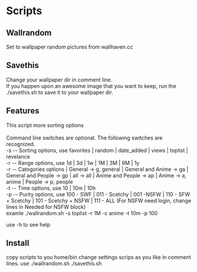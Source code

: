 # Scripts

<h2>Wallrandom</h2>

Set to wallpaper random pictures from wallhaven.cc <br>

<h2>Savethis</h2>

Change your wallpaper dir in comment line.<br>
If you happen upon an awesome image that you want to keep, run the ./savethis.sh to save it to your wallpaper dir.

<h2>Features</h2>
This script more sorting options<br> 
<br> 
Command line switches are optional. The following switches are recognized.<br> 
-s -- Sorting options, use favorites | random | date_added | views | toplist | revelance<br> 
-r -- Range options, use 1d | 3d | 1w | 1M | 3M | 6M | 1y <br> 
-r -- Catogories options | General →  g, general | General and Anime →  ga | General and People →  gp | all →  all | Anime and People →  ap | Anime →  a, anime | People →  p, people<br>
-t -- Time options, use 10 | 10m | 10h<br>
-p -- Purity options, use 100 - SWF | 011 - Scetchy | 001 -NSFW | 110 - SFW + Scetchy | 101 - Scetchy + NSFW | 111 - ALL (For NSFW need login, change lines in Needed for NSFW block)<br>
examle ./wallrandom.sh -s toplist -r 1M -c anime -t 10m -p 100<br>


use -h to see help

<h2>Install</h2>

copy scripts to you home/bin
change settings scrips as you like in comment lines.
use ./wallrandom.sh ./savethis.sh
